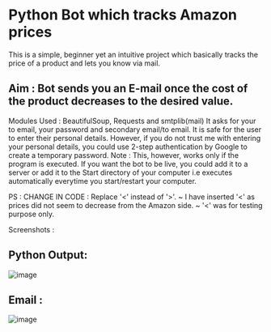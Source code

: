 # Python Bot which tracks Amazon prices

This is a simple, beginner yet an intuitive project which basically tracks the price of a product and lets you know via mail.
## Aim : Bot sends you an E-mail once the cost of the product decreases to the desired value.

Modules Used : BeautifulSoup, Requests and smtplib(mail)
It asks for your to email, your password and secondary email/to email. It is safe for the user to enter their personal details. 
However, if you do not trust me with entering your personal details, you could use 2-step authentication by Google to create a temporary password.
Note : This, however, works only if the program is executed. If you want the bot to be live, you could add it to a server or add it to the Start directory of your computer i.e executes automatically everytime you start/restart your computer.


PS : CHANGE IN CODE : Replace '<' instead of '>'.
      ~ I have inserted '<' as prices did not seem to decrease from the Amazon side.
      ~ '<' was for testing purpose only.
      
Screenshots : 
## Python Output:
![image](https://user-images.githubusercontent.com/51396834/82667433-7e19e180-9c55-11ea-93de-c43aea8dbca9.png)

## Email :
![image](https://user-images.githubusercontent.com/51396834/82667048-b40a9600-9c54-11ea-9a86-7ec8e308978a.png)
